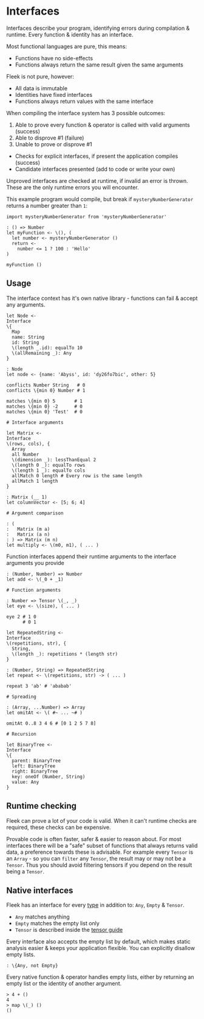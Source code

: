 # Interfaces

Interfaces describe your program, identifying errors during compilation & runtime. Every function & identity has an interface.

Most functional languages are pure, this means:

* Functions have no side-effects
* Functions always return the same result given the same arguments

Fleek is not pure, however:

* All data is immutable
* Identities have fixed interfaces
* Functions always return values with the same interface

When compiling the interface system has 3 possible outcomes:

1. Able to prove every function & operator is called with valid arguments (success)
2. Able to disprove #1 (failure)
3. Unable to prove or disprove #1
  * Checks for explicit interfaces, if present the application compiles (success)
  * Candidate interfaces presented (add to code or write your own)

Unproved interfaces are checked at runtime, if invalid an error is thrown.
These are the only runtime errors you will encounter.

This example program would compile, but break if `mysteryNumberGenerator` returns a number greater than `1`:

```fl
import mysteryNumberGenerator from 'mysteryNumberGenerator'

: () => Number
let myFunction <- \(), (
  let number <- mysteryNumberGenerator ()
  return <-
    number <= 1 ? 100 : 'Hello'
)

myFunction ()
```

## Usage

The interface context has it's own native library - functions can fail & accept any arguments.

```fl
let Node <-
Interface
\{
  Map
  name: String
  id: String
  \(length _.id): equalTo 10
  \(allRemaining _): Any
}

: Node
let node <- {name: 'Abyss', id: 'dy26fo7bic', other: 5}

conflicts Number String   # 0
conflicts \{min 0} Number # 1

matches \{min 0} 5       # 1
matches \{min 0} -2      # 0
matches \{min 0} 'Test'  # 0

# Interface arguments

let Matrix <-
Interface
\(rows, cols), {
  Array
  all Number
  \(dimension _): lessThanEqual 2
  \(length 0 _): equalTo rows
  \(length 1 _): equalTo cols
  allMatch 0 length # Every row is the same length
  allMatch 1 length
}

: Matrix (__ 1)
let columnVector <- [5; 6; 4]

# Argument comparison

: (
:   Matrix (m a)
:   Matrix (a n)
: ) => Matrix (m n)
let multiply <- \(m0, m1), ( ... )
```

Function interfaces append their runtime arguments to the interface arguments you provide

```
: (Number, Number) => Number
let add <- \(_0 + _1)

# Function arguments

: Number => Tensor \(_, _)
let eye <- \(size), ( ... )

eye 2 # 1 0
      # 0 1

let RepeatedString <-
Interface
\(repetitions, str), {
  String,
  \(length _): repetitions * (length str)
}

: (Number, String) => RepeatedString
let repeat <- \(repetitions, str) -> ( ... )

repeat 3 'ab' # 'ababab'

# Spreading

: (Array, ...Number) => Array
let omitAt <- \( #~ ... ~# )

omitAt 0..8 3 4 6 # [0 1 2 5 7 8]

# Recursion

let BinaryTree <-
Interface
\{
  parent: BinaryTree
  left: BinaryTree
  right: BinaryTree
  key: oneOf (Number, String)
  value: Any
}
```

## Runtime checking

Fleek can prove a lot of your code is valid. When it can't runtime checks are required, these checks can be expensive.

Provable code is often faster, safer & easier to reason about. For most interfaces there will be a "safe" subset of functions that always returns valid data, a preference towards these is advisable. For example every `Tensor` is an `Array` - so you can `filter` any `Tensor`, the result may or may not be a `Tensor`. Thus you should avoid filtering tensors if you depend on the result being a `Tensor`.

## Native interfaces

Fleek has an interface for every [type](./1_types.md) in addition to: `Any`, `Empty` & `Tensor`.

* `Any` matches anything
* `Empty` matches the empty list only
* `Tensor` is described inside the [tensor guide](./5_tensors.md)

Every interface also accepts the empty list by default, which makes static analysis easier & keeps your application flexible. You can explicitly disallow empty lists.

```fl
: \{Any, not Empty}
```

Every native function & operator handles empty lists, either by returning an empty list or the identity of another argument.

```fl
> 4 + ()
4
> map \(_) ()
()
```

